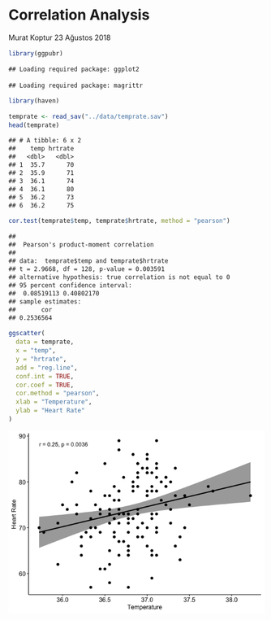 Correlation Analysis
================
Murat Koptur
23 Ağustos 2018

``` r
library(ggpubr)
```

    ## Loading required package: ggplot2

    ## Loading required package: magrittr

``` r
library(haven)
```

``` r
temprate <- read_sav("../data/temprate.sav")
head(temprate)
```

    ## # A tibble: 6 x 2
    ##    temp hrtrate
    ##   <dbl>   <dbl>
    ## 1  35.7      70
    ## 2  35.9      71
    ## 3  36.1      74
    ## 4  36.1      80
    ## 5  36.2      73
    ## 6  36.2      75

``` r
cor.test(temprate$temp, temprate$hrtrate, method = "pearson")
```

    ## 
    ##  Pearson's product-moment correlation
    ## 
    ## data:  temprate$temp and temprate$hrtrate
    ## t = 2.9668, df = 128, p-value = 0.003591
    ## alternative hypothesis: true correlation is not equal to 0
    ## 95 percent confidence interval:
    ##  0.08519113 0.40802170
    ## sample estimates:
    ##       cor 
    ## 0.2536564

``` r
ggscatter(
  data = temprate,
  x = "temp",
  y = "hrtrate",
  add = "reg.line",
  conf.int = TRUE,
  cor.coef = TRUE,
  cor.method = "pearson",
  xlab = "Temperature",
  ylab = "Heart Rate"
)
```

![](Correlation_Analysis_files/figure-markdown_github/unnamed-chunk-4-1.png)
